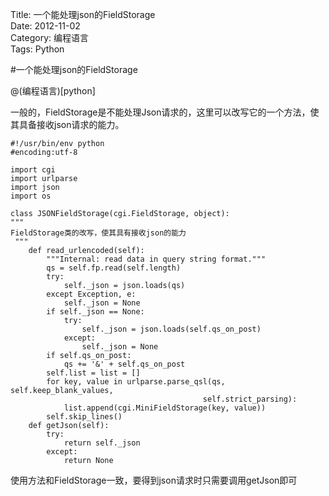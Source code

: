 Title: 一个能处理json的FieldStorage        
Date: 2012-11-02           
Category: 编程语言      
Tags: Python  

#一个能处理json的FieldStorage   

@(编程语言)[python]

一般的，FieldStorage是不能处理Json请求的，这里可以改写它的一个方法，使其具备接收json请求的能力。

	#!/usr/bin/env python
	#encoding:utf-8

	import cgi
	import urlparse
	import json
	import os
	
	class JSONFieldStorage(cgi.FieldStorage, object):
	"""
	FieldStorage类的改写，使其具有接收json的能力
	 """
	    def read_urlencoded(self):
	        """Internal: read data in query string format."""
	        qs = self.fp.read(self.length)
	        try:
	            self._json = json.loads(qs)
	        except Exception, e:
	            self._json = None
	        if self._json == None:
	            try:
	                self._json = json.loads(self.qs_on_post)
	            except:
	                self._json = None
	        if self.qs_on_post:
	            qs += '&' + self.qs_on_post
	        self.list = list = []
	        for key, value in urlparse.parse_qsl(qs, self.keep_blank_values,
	                                           self.strict_parsing):
	            list.append(cgi.MiniFieldStorage(key, value))
	        self.skip_lines()
	    def getJson(self):
	        try:
	            return self._json
	        except:
	            return None



使用方法和FieldStorage一致，要得到json请求时只需要调用getJson即可